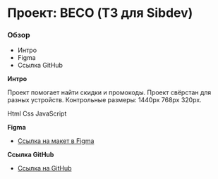 # Проект: BECO (ТЗ для Sibdev)

### Обзор
* Интро
* Figma
* Ссылка GitHub

**Интро**

Проект помогает найти скидки и промокоды.
Проект свёрстан для разных устройств.
Контрольные размеры: 1440рх 768px 320px.

Html Css JavaScript

**Figma**

* [Ссылка на макет в Figma](https://tinyurl.com/y4nxp4wt)

**Ссылка GitHub**

* [Ссылка на GitHub](https://anb24.github.io/beco)
